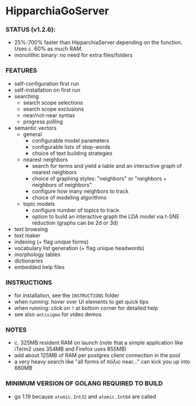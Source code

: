 # HipparchiaGoServer

### STATUS (v1.2.6):

* 25%-700% faster than HipparchiaServer depending on the function. Uses c. 60% as much RAM.
* monolithic binary: no need for extra files/folders

### FEATURES

* self-configuration first run
* self-installation on first run 
* searching
  * search scope selections 
  * search scope exclusions 
  * near/not-near syntax
  * progress polling
* semantic vectors 
  * general
    * configurable model parameters
    * configurable lists of stop-words
    * choice of text building strategies
  * nearest neighbors
    * search for terms and yield a table and an interactive graph of nearest neighbors
    * choice of graphing styles: "neighbors" or "neighbors + neighbors of neighbors"
    * configure how many neighbors to track
    * choice of modeling algorithms
  * topic models
    * configure number of topics to track
    * option to build an interactive graph the LDA model via t-SNE reduction (graphs can be 2d or 3d)
* text browsing
* text maker
* indexing (+ flag unique forms)
* vocabulary list generation (+ flag unique headwords)
* morphology tables
* dictionaries
* embedded help files

### INSTRUCTIONS
* for installation, see the `INSTRUCTIONS` folder
* when running: hover over UI elements to get quick tips
* when running: click on `?` at bottom corner for detailed help
* see also `antisigma` for video demos

### NOTES

* c. 325MB resident RAM on launch (note that a simple application like iTerm2 uses 354MB and Firefox uses 855MB)
* add about 125MB of RAM per postgres client connection in the pool
* a very heavy search like "all forms of πόλιϲ near..." can kick you up into 660MB

### MINIMUM VERSION OF GOLANG REQUIRED TO BUILD
* go 1.19 because `atomic.Int32` and `atomic.Int64` are called
